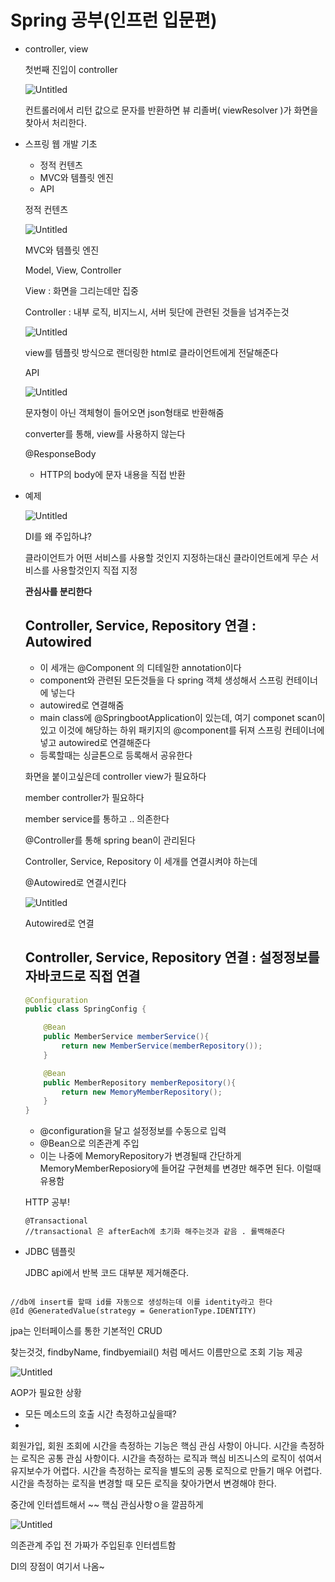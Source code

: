 # Spring 공부(인프런 입문편)

- controller, view
    
    첫번째 진입이 controller
    
    ![Untitled](Spring%20%E1%84%80%E1%85%A9%E1%86%BC%E1%84%87%E1%85%AE(%E1%84%8B%E1%85%B5%E1%86%AB%E1%84%91%E1%85%B3%E1%84%85%E1%85%A5%E1%86%AB%20%E1%84%8B%E1%85%B5%E1%86%B8%E1%84%86%E1%85%AE%E1%86%AB%E1%84%91%E1%85%A7%E1%86%AB)%20ff6af74b2f874663b3fdfd015e909b8f/Untitled.png)
    
    컨트롤러에서 리턴 값으로 문자를 반환하면 뷰 리졸버( viewResolver )가 화면을 찾아서 처리한다.
    
- 스프링 웹 개발 기초
    - 정적 컨텐츠
    - MVC와 템플릿 엔진
    - API
    
    정적 컨텐츠
    
    ![Untitled](Spring%20%E1%84%80%E1%85%A9%E1%86%BC%E1%84%87%E1%85%AE(%E1%84%8B%E1%85%B5%E1%86%AB%E1%84%91%E1%85%B3%E1%84%85%E1%85%A5%E1%86%AB%20%E1%84%8B%E1%85%B5%E1%86%B8%E1%84%86%E1%85%AE%E1%86%AB%E1%84%91%E1%85%A7%E1%86%AB)%20ff6af74b2f874663b3fdfd015e909b8f/Untitled%201.png)
    
    MVC와 템플릿 엔진
    
    Model, View, Controller
    
    View : 화면을 그리는데만 집중
    
    Controller : 내부 로직, 비지느시, 서버 뒷단에 관련된 것들을 넘겨주는것
    
    ![Untitled](Spring%20%E1%84%80%E1%85%A9%E1%86%BC%E1%84%87%E1%85%AE(%E1%84%8B%E1%85%B5%E1%86%AB%E1%84%91%E1%85%B3%E1%84%85%E1%85%A5%E1%86%AB%20%E1%84%8B%E1%85%B5%E1%86%B8%E1%84%86%E1%85%AE%E1%86%AB%E1%84%91%E1%85%A7%E1%86%AB)%20ff6af74b2f874663b3fdfd015e909b8f/Untitled%202.png)
    
    view를 템플릿 방식으로 랜더링한 html로 클라이언트에게 전달해준다
    
    API 
    
    ![Untitled](Spring%20%E1%84%80%E1%85%A9%E1%86%BC%E1%84%87%E1%85%AE(%E1%84%8B%E1%85%B5%E1%86%AB%E1%84%91%E1%85%B3%E1%84%85%E1%85%A5%E1%86%AB%20%E1%84%8B%E1%85%B5%E1%86%B8%E1%84%86%E1%85%AE%E1%86%AB%E1%84%91%E1%85%A7%E1%86%AB)%20ff6af74b2f874663b3fdfd015e909b8f/Untitled%203.png)
    
    문자형이 아닌 객체형이 들어오면 json형태로 반환해줌
    
    converter를 통해, view를 사용하지 않는다
    
    @ResponseBody
    
    - HTTP의 body에 문자 내용을 직접 반환
- 예제
    
    ![Untitled](Spring%20%E1%84%80%E1%85%A9%E1%86%BC%E1%84%87%E1%85%AE(%E1%84%8B%E1%85%B5%E1%86%AB%E1%84%91%E1%85%B3%E1%84%85%E1%85%A5%E1%86%AB%20%E1%84%8B%E1%85%B5%E1%86%B8%E1%84%86%E1%85%AE%E1%86%AB%E1%84%91%E1%85%A7%E1%86%AB)%20ff6af74b2f874663b3fdfd015e909b8f/Untitled%204.png)
    
    DI를 왜 주입하냐?
    
    클라이언트가 어떤 서비스를 사용할 것인지 지정하는대신 클라이언트에게 무슨 서비스를 사용할것인지 직접 지정
    
    **관심사를 분리한다**
    
    ## Controller, Service, Repository 연결 : Autowired
    
    - 이 세개는 @Component 의 디테일한 annotation이다
    - component와 관련된 모든것들을 다 spring 객체 생성해서 스프링 컨테이너에 넣는다
    - autowired로 연결해줌
    - main class에 @SpringbootApplication이 있는데, 여기 componet scan이 있고 이것에 해당하는 하위 패키지의 @component를 뒤져 스프링 컨테이너에 넣고 autowired로 연결해준다
    - 등록할때는 싱글톤으로 등록해서 공유한다
    
    화면을 붙이고싶은데 controller view가 필요하다
    
    member controller가 필요하다 
    
    member service를 통하고 .. 의존한다 
    
    @Controller를 통해 spring bean이 관리된다
    
    Controller, Service, Repository 이 세개를 연결시켜야 하는데 
    
    @Autowired로 연결시킨다
    
    ![Untitled](Spring%20%E1%84%80%E1%85%A9%E1%86%BC%E1%84%87%E1%85%AE(%E1%84%8B%E1%85%B5%E1%86%AB%E1%84%91%E1%85%B3%E1%84%85%E1%85%A5%E1%86%AB%20%E1%84%8B%E1%85%B5%E1%86%B8%E1%84%86%E1%85%AE%E1%86%AB%E1%84%91%E1%85%A7%E1%86%AB)%20ff6af74b2f874663b3fdfd015e909b8f/Untitled%205.png)
    
    Autowired로 연결
    
    ## Controller, Service, Repository 연결 : 설정정보를 자바코드로 직접 연결
    
    ```java
    @Configuration
    public class SpringConfig {
    
        @Bean
        public MemberService memberService(){
            return new MemberService(memberRepository());
        }
    
        @Bean
        public MemberRepository memberRepository(){
            return new MemoryMemberRepository();
        }
    }
    ```
    
    - @configuration을 달고 설정정보를 수동으로 입력
    - @Bean으로 의존관계 주입
    - 이는 나중에 MemoryRepository가 변경될때 간단하게 MemoryMemberReposiory에 들어갈 구현체를 변경만 해주면 된다. 이럴때 유용함
    
    HTTP 공부! 
    
    ```
    @Transactional
    //transactional 은 afterEach에 초기화 해주는것과 같음 . 롤백해준다
    ```
    
- JDBC 템플릿
    
    JDBC api에서 반복 코드 대부분 제거해준다.
    

```

//db에 insert를 할때 id를 자동으로 생성하는데 이를 identity라고 한다
@Id @GeneratedValue(strategy = GenerationType.IDENTITY)
```

jpa는 인터페이스를 통한 기본적인 CRUD

찾는것것, findbyName, findbyemiail() 처럼 메서드 이름만으로 조회 기능 제공

![Untitled](Spring%20%E1%84%80%E1%85%A9%E1%86%BC%E1%84%87%E1%85%AE(%E1%84%8B%E1%85%B5%E1%86%AB%E1%84%91%E1%85%B3%E1%84%85%E1%85%A5%E1%86%AB%20%E1%84%8B%E1%85%B5%E1%86%B8%E1%84%86%E1%85%AE%E1%86%AB%E1%84%91%E1%85%A7%E1%86%AB)%20ff6af74b2f874663b3fdfd015e909b8f/Untitled%206.png)

AOP가 필요한 상황

- 모든 메소드의 호출 시간 측정하고싶을때?
- 

회원가입, 회원 조회에 시간을 측정하는 기능은 핵심 관심 사항이 아니다.
시간을 측정하는 로직은 공통 관심 사항이다.
시간을 측정하는 로직과 핵심 비즈니스의 로직이 섞여서 유지보수가 어렵다.
시간을 측정하는 로직을 별도의 공통 로직으로 만들기 매우 어렵다.
시간을 측정하는 로직을 변경할 때 모든 로직을 찾아가면서 변경해야 한다.

중간에 인터셉트해서 ~~ 핵심 관심사항ㅇ을 깔끔하게 

![Untitled](Spring%20%E1%84%80%E1%85%A9%E1%86%BC%E1%84%87%E1%85%AE(%E1%84%8B%E1%85%B5%E1%86%AB%E1%84%91%E1%85%B3%E1%84%85%E1%85%A5%E1%86%AB%20%E1%84%8B%E1%85%B5%E1%86%B8%E1%84%86%E1%85%AE%E1%86%AB%E1%84%91%E1%85%A7%E1%86%AB)%20ff6af74b2f874663b3fdfd015e909b8f/Untitled%207.png)

의존관계 주입 전 가짜가 주입된후 인터셉트함 

DI의 장점이 여기서 나옴~